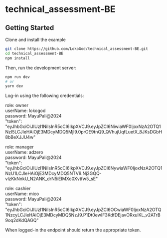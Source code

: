 # technical_assessment-BE

## Getting Started

Clone and install the example

```bash
git clone https://github.com/LokoGod/technical_assessment-BE.git
cd technical_assessment-BE
npm install
```

Then, run the development server:

```bash
npm run dev
# or
yarn dev
```

Log-in using the following credentials:

role: owner\
userName: lokogod\
password: MayuPali@2024\
"token": "eyJhbGciOiJIUzI1NiIsInR5cCI6IkpXVCJ9.eyJpZCI6NiwiaWF0IjoxNzA2OTQ1NzI5LCJleHAiOjE3MDcyMDQ5Mjl9.0prOE9tnQ9_QVhujUqfLuetX_8JKsDGbH8bBeXJJU4w"

role: manager\
userName: adzero\
password: MayuPali@2024\
"token": "eyJhbGciOiJIUzI1NiIsInR5cCI6IkpXVCJ9.eyJpZCI6NywiaWF0IjoxNzA2OTQ1NzU1LCJleHAiOjE3MDcyMDQ5NTV9.Nj3GQQ-vlzKkNnkU_N2ANK_drN5iEIMXo0Xvtfw5_sE"

role: cashier\
userName: mico\
password: MayuPali@2024\
"token": "eyJhbGciOiJIUzI1NiIsInR5cCI6IkpXVCJ9.eyJpZCI6OCwiaWF0IjoxNzA2OTQ1NzcyLCJleHAiOjE3MDcyMDQ5NzJ9.P1Dt0ewIF3KdfDEjavORxulKL_v2ATrB9oq2dKdQAGQ"

When logged-in the endpoint should return the appropriate token.